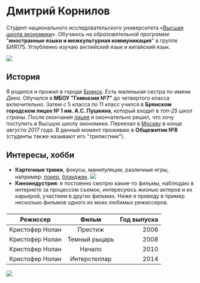 # Дмитрий Корнилов 
Студент национального исследовательского университета «[Высшая школа экономики](https://ru.wikipedia.org/wiki/%D0%92%D1%8B%D1%81%D1%88%D0%B0%D1%8F_%D1%88%D0%BA%D0%BE%D0%BB%D0%B0_%D1%8D%D0%BA%D0%BE%D0%BD%D0%BE%D0%BC%D0%B8%D0%BA%D0%B8)». Обучаюсь на *образовательной программе* "**иностранные языки и межкультурная коммуникация**" в группе БИЯ175. Углубленно изучаю английский язык и китайский язык.

![](https://upload.wikimedia.org/wikipedia/ru/d/d6/%D0%9B%D0%BE%D0%B3%D0%BE%D1%82%D0%B8%D0%BF_%D0%9D%D0%98%D0%A3_%D0%92%D0%A8%D0%AD.jpg)
## История
Я родился и прожил в городе [Брянск](https://ru.wikipedia.org/wiki/%D0%91%D1%80%D1%8F%D0%BD%D1%81%D0%BA). Есть маленькая сестра по имени *Дина*. Обучался в **МБОУ "Гимназия №7"** до четвертого класса включительно. Затем с 5 класса по 11 класс учился в **Брянском городском лицее № 1 им. А.С. Пушкина**, который входит в *топ-25 школ страны*. После окончания [лицея](http://www.licey-bryansk.ru/) я окончательно решил, что хочу поступить в Высшую школу экономики. Переехал в [Москву](https://ru.wikipedia.org/wiki/%D0%9C%D0%BE%D1%81%D0%BA%D0%B2%D0%B0) в конце *августа 2017 года*. В данный момент проживаю в **Общежитии №8** (студенты также называют его "*трилистник*").
## Интересы, хобби
- **Карточные трюки**, фокусы, манипуляции, различные игры, например: [покер](https://ru.wikipedia.org/wiki/%D0%9F%D0%BE%D0%BA%D0%B5%D1%80), [блэкджек](https://ru.wikipedia.org/wiki/%D0%91%D0%BB%D1%8D%D0%BA%D0%B4%D0%B6%D0%B5%D0%BA).
![](http://game-wiki.guru/content/blekdzhek-02.jpg)
- **Киноиндустрия**: я постоянно смотрю какие-то фильмы, наблюдаю в интернете за процессом съемок, интересуюсь жизнью актеров и их карьерой, участием в других фильмах. Ниже я приведу в пример несколько фильмов одного из моих любимых режиссеров. 
###
Режиссер|Фильм|Год выпуска
---|:---:|---:
Кристофер Нолан|Престиж|2006
Кристофер Нолан|Темный рыцарь|2008
Кристофер Нолан|Начало|2010
Кристофер Нолан|Интерстеллар|2014
               
![](http://www.arhnet.info/files/imagecache/i_anews_big/story-2011-novosti-kino.jpg)

